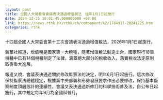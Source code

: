 ```yaml
---
layout: post
title: 全國人大常委會會議表決通過增值稅法　後年1月1日起施行
date: 2024-12-25 10:01:45.000000000 +08:00
link: https://news.rthk.hk/rthk/ch/component/k2/1784917-20241225.htm
categories: rthk
---
```


十四屆全國人大常委會第十三次會議表決通過增值稅法，2026年1月1日起施行。

新華社報道，增值稅是國家第一大稅種，隨著增值稅法制定出台，國家現行18個稅種中已有14個稅種制定了法律，涵蓋絕大部分的稅收收入，落實稅收法定原則取得重大進展。

報道又說，會議表決通過關於修改監察法的決定，明年6月1日起施行。這次修改保持監察法總體穩定，根據黨中央部署和形勢發展要求作出必要修改，保持基本監察制度頂層設計的連續性。會議又表決通過新修訂的科學技術普及法，自公布日起施行。其中規定每年9月為全國科普月。
